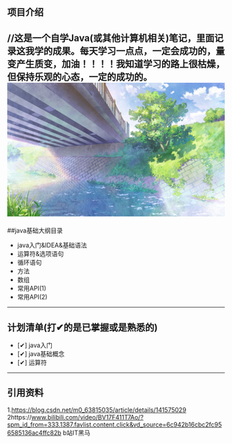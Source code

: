 项目介绍
---------------------------------------------------------------------------------------------------------------------------------------------------------------------------------------
//这是一个自学Java(或其他计算机相关)笔记，里面记录这我学的成果。每天学习一点点，一定会成功的，量变产生质变，加油！！！！我知道学习的路上很枯燥，但保持乐观的心态，一定的成功的。
![image](https://github.com/An53657/Program/blob/main/Pictures/1713106450740.jpg)
---------------------------------------------------------------------------------------------------------------------------------------------------------------------------------------
##java基础大纲目录
- java入门&IDEA&基础语法
- 运算符&选项语句
- 循环语句
- 方法
- 数组
- 常用API(1)
- 常用API(2)
---------------------------------------------------------------------------------------------------------------------------------------------------------------------------------------
##  计划清单(打✔的是已掌握或是熟悉的)
- [✔] java入门
- [✔] java基础概念
- [✔] 运算符
  
---------------------------------------------------------------------------------------------------------------------------------------------------------------------------------------
## 引用资料
1.https://blog.csdn.net/m0_63815035/article/details/141575029 
2https://www.bilibili.com/video/BV17F411T7Ao/?spm_id_from=333.1387.favlist.content.click&vd_source=6c942b16cbc2fc956585136ac4ffc82b b站IT黑马
